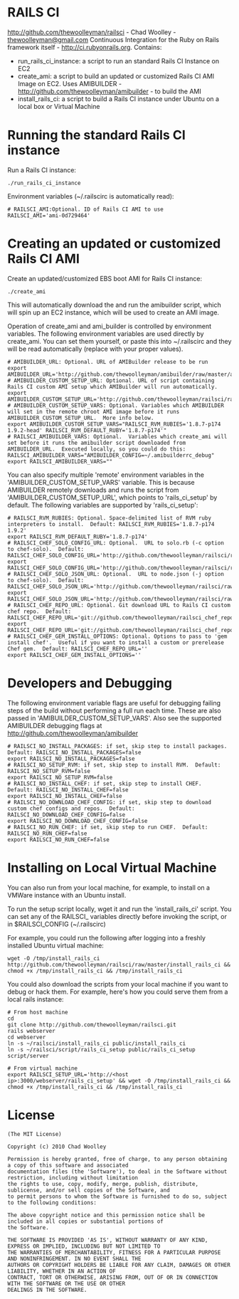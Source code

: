 RAILS CI
========
http://github.com/thewoolleyman/railsci - Chad Woolley - thewoolleyman@gmail.com
Continuous Integration for the Ruby on Rails framework itself - http://ci.rubyonrails.org.  Contains:

* run\_rails\_ci\_instance: a script to run an standard Rails CI Instance on EC2
* create\_ami: a script to build an updated or customized Rails CI AMI Image on EC2.  Uses AMIBUILDER - http://github.com/thewoolleyman/amibuilder - to build the AMI
* install\_rails\_ci: a script to build a Rails CI instance under Ubuntu on a local box or Virtual Machine

Running the standard Rails CI instance
======================================
Run a Rails CI instance:

    ./run_rails_ci_instance

Environment variables (~/.railscirc is automatically read):

    # RAILSCI_AMI:Optional. ID of Rails CI AMI to use
    RAILSCI_AMI='ami-0d729464'

Creating an updated or customized Rails CI AMI
==============================================
Create an updated/customized EBS boot AMI for Rails CI instance:

    ./create_ami

This will automatically download the and run the amibuilder script, which will spin up an EC2 instance, 
which will be used to create an AMI image.

Operation of create\_ami and  ami\_builder is controlled by environment variables.  The following 
environment variables are used directly by create_ami.  You can set them yourself, or paste this into ~/.railscirc and 
they will be read automatically (replace with your proper values).

    # AMIBUILDER_URL: Optional. URL of AMIBuilder release to be run
    export AMIBUILDER_URL='http://github.com/thewoolleyman/amibuilder/raw/master/amibuilder' 
    # AMIBUILDER_CUSTOM_SETUP_URL: Optional. URL of script containing Rails CI custom AMI setup which AMIBuilder will run automatically.
    export AMIBUILDER_CUSTOM_SETUP_URL='http://github.com/thewoolleyman/railsci/raw/master/script/rails_ci_setup'
    # AMIBUILDER_CUSTOM_SETUP_VARS: Optional. Variables which AMIBUILDER will set in the remote chroot AMI image before it runs AMIBUILDER_CUSTOM_SETUP_URL.  More info below.
    export AMIBUILDER_CUSTOM_SETUP_VARS="RAILSCI_RVM_RUBIES='1.8.7-p174 1.9.2-head' RAILSCI_RVM_DEFAULT_RUBY='1.8.7-p174'"
    # RAILSCI_AMIBUILDER_VARS: Optional.  Variables which create_ami will set before it runs the amibuilder script downloaded from AMIBUILDER_URL.  Executed locally, so you could do this: RAILSCI_AMIBUILDER_VARS="AMIBUILDER_CONFIG=~/.amibuilderrc_debug" 
    export RAILSCI_AMIBUILDER_VARS=""

You can also specify multiple 'remote' environment variables in the 'AMIBUILDER\_CUSTOM\_SETUP\_VARS' variable.  This is because AMIBUILDER remotely downloads and runs the script from 'AMIBUILDER\_CUSTOM\_SETUP\_URL', which points to 'rails\_ci\_setup' by default.  The following variables are supported by 'rails\_ci\_setup':

    # RAILSCI_RVM_RUBIES: Optional. Space-delimited list of RVM ruby interpreters to install.  Default: RAILSCI_RVM_RUBIES='1.8.7-p174 1.9.2'
    export RAILSCI_RVM_DEFAULT_RUBY='1.8.7-p174'
    # RAILSCI_CHEF_SOLO_CONFIG_URL: Optional.  URL to solo.rb (-c option to chef-solo).  Default: RAILSCI_CHEF_SOLO_CONFIG_URL='http://github.com/thewoolleyman/railsci/raw/master/chef/solo.rb'
    export RAILSCI_CHEF_SOLO_CONFIG_URL='http://github.com/thewoolleyman/railsci/raw/master/chef/solo.rb'
    # RAILSCI_CHEF_SOLO_JSON_URL: Optional.  URL to node.json (-j option to chef-solo).  Default: RAILSCI_CHEF_SOLO_JSON_URL='http://github.com/thewoolleyman/railsci/raw/master/chef/node.json'
    export RAILSCI_CHEF_SOLO_JSON_URL='http://github.com/thewoolleyman/railsci/raw/master/chef/node.json'
    # RAILSCI_CHEF_REPO_URL: Optional. Git download URL to Rails CI custom chef repo.  Default: RAILSCI_CHEF_REPO_URL='git://github.com/thewoolleyman/railsci_chef_repo.git'    
    export RAILSCI_CHEF_REPO_URL='git://github.com/thewoolleyman/railsci_chef_repo.git'
    # RAILSCI_CHEF_GEM_INSTALL_OPTIONS: Optional. Options to pass to 'gem install chef'.  Useful if you want to install a custom or prerelease Chef gem.  Default: RAILSCI_CHEF_REPO_URL=''    
    export RAILSCI_CHEF_GEM_INSTALL_OPTIONS=''
    
Developers and Debugging
========================
The following environment variable flags are useful for debugging failing steps of the build without performing a full run each time.  These are also passed in 'AMIBUILDER\_CUSTOM\_SETUP\_VARS'.  Also see the supported AMIBUILDER debugging flags at http://github.com/thewoolleyman/amibuilder

    # RAILSCI_NO_INSTALL_PACKAGES: if set, skip step to install packages.  Default: RAILSCI_NO_INSTALL_PACKAGES=false
    export RAILSCI_NO_INSTALL_PACKAGES=false
    # RAILSCI_NO_SETUP_RVM: if set, skip step to install RVM.  Default: RAILSCI_NO_SETUP_RVM=false
    export RAILSCI_NO_SETUP_RVM=false
    # RAILSCI_NO_INSTALL_CHEF: if set, skip step to install CHEF.  Default: RAILSCI_NO_INSTALL_CHEF=false
    export RAILSCI_NO_INSTALL_CHEF=false
    # RAILSCI_NO_DOWNLOAD_CHEF_CONFIG: if set, skip step to download custom chef configs and repos.  Default: RAILSCI_NO_DOWNLOAD_CHEF_CONFIG=false
    export RAILSCI_NO_DOWNLOAD_CHEF_CONFIG=false
    # RAILSCI_NO_RUN_CHEF: if set, skip step to run CHEF.  Default: RAILSCI_NO_RUN_CHEF=false
    export RAILSCI_NO_RUN_CHEF=false

Installing on Local Virtual Machine
===================================
You can also run from your local machine, for example, to install on a VMWare instance with an Ubuntu install.

To run the setup script locally, wget it and run the 'install\_rails\_ci' script.  You can set any of the RAILSCI\_ variables directly before invoking the script, or in $RAILSCI_CONFIG (~/.railscirc)

For example, you could run the following after logging into a freshly installed Ubuntu virtual machine:

    wget -O /tmp/install_rails_ci http://github.com/thewoolleyman/railsci/raw/master/install_rails_ci && chmod +x /tmp/install_rails_ci && /tmp/install_rails_ci
    
You could also download the scripts from your local machine if you want to debug or hack them.  For example, here's how you could serve them from a local rails instance:

    # From host machine
    cd
    git clone http://github.com/thewoolleyman/railsci.git
    rails webserver
    cd webserver
    ln -s ~/railsci/install_rails_ci public/install_rails_ci
    ln -s ~/railsci/script/rails_ci_setup public/rails_ci_setup
    script/server
    
    # From virtual machine
    export RAILSCI_SETUP_URL='http://<host ip>:3000/webserver/rails_ci_setup' && wget -O /tmp/install_rails_ci && chmod +x /tmp/install_rails_ci && /tmp/install_rails_ci

License
=======
    (The MIT License)

    Copyright (c) 2010 Chad Woolley

    Permission is hereby granted, free of charge, to any person obtaining a copy of this software and associated
    documentation files (the 'Software'), to deal in the Software without restriction, including without limitation
    the rights to use, copy, modify, merge, publish, distribute, sublicense, and/or sell copies of the Software, and
    to permit persons to whom the Software is furnished to do so, subject to the following conditions:

    The above copyright notice and this permission notice shall be included in all copies or substantial portions of
    the Software.

    THE SOFTWARE IS PROVIDED 'AS IS', WITHOUT WARRANTY OF ANY KIND, EXPRESS OR IMPLIED, INCLUDING BUT NOT LIMITED TO
    THE WARRANTIES OF MERCHANTABILITY, FITNESS FOR A PARTICULAR PURPOSE AND NONINFRINGEMENT. IN NO EVENT SHALL THE
    AUTHORS OR COPYRIGHT HOLDERS BE LIABLE FOR ANY CLAIM, DAMAGES OR OTHER LIABILITY, WHETHER IN AN ACTION OF
    CONTRACT, TORT OR OTHERWISE, ARISING FROM, OUT OF OR IN CONNECTION WITH THE SOFTWARE OR THE USE OR OTHER
    DEALINGS IN THE SOFTWARE.
